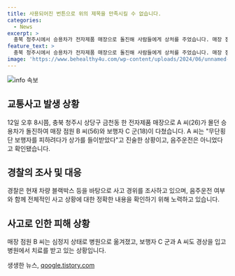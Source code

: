 ```yaml
---
title: 사용되어진 번튼으로 위의 제목을 만족시킬 수 없습니다.
categories:
  - News
excerpt: >
  충북 청주시에서 승용차가 전자제품 매장으로 돌진해 사람들에게 상처를 주었습니다. 매장 점원과 보행자가 부상을 입었고 운전자는 경찰 조사 중입니다. 음주운전은 아니었으며, 사고 경위는 블랙박스 등을 토대로 조사 중입니다. (150자)
feature_text: >
  충북 청주시에서 승용차가 전자제품 매장으로 돌진해 사람들에게 상처를 주었습니다. 매장 점원과 보행자가 부상을 입었고 운전자는 경찰 조사 중입니다. 음주운전은 아니었으며, 사고 경위는 블랙박스 등을 토대로 조사 중입니다. (150자)
image: 'https://www.behealthy4u.com/wp-content/uploads/2024/06/unnamed-file.png'
---
```


<p><img src="https://www.behealthy4u.com/wp-content/uploads/2024/06/unnamed-file.png" alt="info 속보" /></p>

<h2 data-ke-size="size26">교통사고 발생 상황</h2>

<p data-ke-size="size16">12일 오후 8시쯤, 충북 청주시 상당구 금천동 한 전자제품 매장으로 A 씨(26)가 몰던 승용차가 돌진하여 매장 점원 B 씨(56)와 보행자 C 군(18)이 다쳤습니다. A 씨는 "무단횡단 보행자를 피하려다가 상가를 들이받았다"고 진술한 상황이고, 음주운전은 아니었다고 확인됐습니다.</p>

<h2 data-ke-size="size26">경찰의 조사 및 대응</h2>

<p data-ke-size="size16">경찰은 현재 차량 블랙박스 등을 바탕으로 사고 경위를 조사하고 있으며, 음주운전 여부와 함께 전체적인 사고 상황에 대한 정확한 내용을 확인하기 위해 노력하고 있습니다.</p>

<h2 data-ke-size="size26">사고로 인한 피해 상황</h2>

<p data-ke-size="size16">매장 점원 B 씨는 심정지 상태로 병원으로 옮겨졌고, 보행자 C 군과 A 씨도 경상을 입고 병원에서 치료를 받고 있는 상황입니다.</p>
생생한 뉴스, <a href="https://qoogle.tistory.com" rel="dofollow">qoogle.tistory.com</a>


